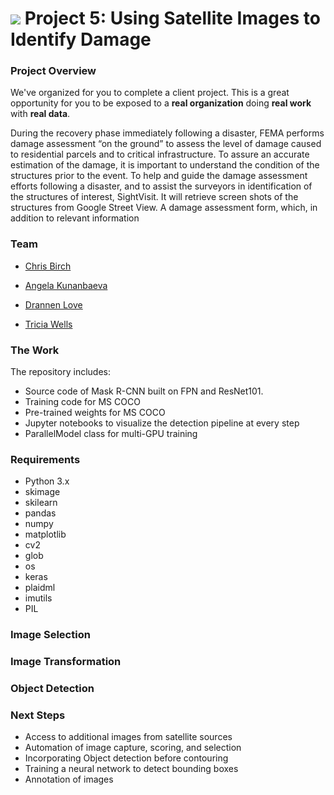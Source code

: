 # ![](https://ga-dash.s3.amazonaws.com/production/assets/logo-9f88ae6c9c3871690e33280fcf557f33.png) Project 5: Using Satellite Images to Identify Damage

### Project Overview

We've organized for you to complete a client project. This is a great opportunity for you to be exposed to a **real organization** doing **real work** with **real data**.



During the recovery phase immediately following a disaster, FEMA performs damage assessment “on the ground” to assess the level of damage caused to residential parcels and to critical infrastructure. To assure an accurate estimation of the damage, it is important to understand the condition of the structures prior to the event. To help and guide the damage assessment efforts following a disaster, and to assist the surveyors in identification of the structures of interest, SightVisit. It will retrieve screen shots of the structures from Google Street View. A damage assessment form, which, in addition to relevant information


 
 
 
### Team

- [Chris Birch](https://www.linkedin.com/in/chris-birch/) 

- [Angela Kunanbaeva](https://www.linkedin.com/in/aqqu/)

- [Drannen Love](https://www.linkedin.com/in/drannenlove/) 

- [Tricia Wells](https://www.linkedin.com/in/triciawells731/)


### The Work

The repository includes:

- Source code of Mask R-CNN built on FPN and ResNet101.
- Training code for MS COCO
- Pre-trained weights for MS COCO
- Jupyter notebooks to visualize the detection pipeline at every step
- ParallelModel class for multi-GPU training



### Requirements
- Python 3.x
- skimage
- skilearn
- pandas
- numpy
- matplotlib
- cv2
- glob
- os
- keras
- plaidml
- imutils
- PIL



### Image Selection




### Image Transformation



### Object Detection

### Next Steps
- Access to additional images from satellite sources
- Automation of image capture, scoring, and selection
- Incorporating Object detection before contouring
- Training a neural network to detect bounding boxes
- Annotation of images
